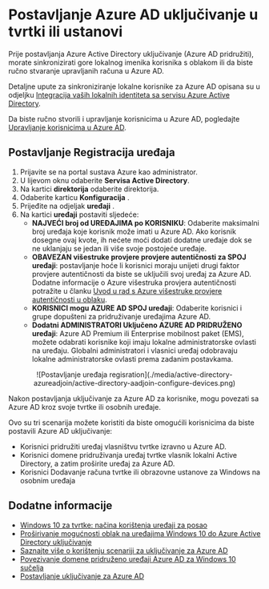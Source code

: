 <properties
    pageTitle="Postavljanje uključivanje za Azure AD za korisnike | Microsoft Azure"
    description="U članku se objašnjava kako administratori postaviti uključivanje za Azure AD za lokalnog imenika i registracija uređaja."
    services="active-directory"
    documentationCenter=""
    authors="femila"
    manager="swadhwa"
    editor=""
    tags="azure-classic-portal"/>

<tags
    ms.service="active-directory"
    ms.workload="identity"
    ms.tgt_pltfrm="na"
    ms.devlang="na"
    ms.topic="get-started-article"
    ms.date="09/27/2016"
    ms.author="femila"/>

# <a name="setting-up-azure-ad-join-in-your-organization"></a>Postavljanje Azure AD uključivanje u tvrtki ili ustanovi

Prije postavljanja Azure Active Directory uključivanje (Azure AD pridružiti), morate sinkronizirati gore lokalnog imenika korisnika s oblakom ili da biste ručno stvaranje upravljanih računa u Azure AD.

Detaljne upute za sinkroniziranje lokalne korisnike za Azure AD opisana su u odjeljku [Integracija vaših lokalnih identiteta sa servisu Azure Active Directory](active-directory-aadconnect.md).


Da biste ručno stvorili i upravljanje korisnicima u Azure AD, pogledajte [Upravljanje korisnicima u Azure AD](https://msdn.microsoft.com/library/azure/hh967609.aspx).

## <a name="set-up-device-registration"></a>Postavljanje Registracija uređaja
1. Prijavite se na portal sustava Azure kao administrator.
2. U lijevom oknu odaberite **Servisa Active Directory**.
3. Na kartici **direktorija** odaberite direktorija.
4. Odaberite karticu **Konfiguracija** .
5. Prijeđite na odjeljak **uređaji** .
6. Na kartici **uređaji** postaviti sljedeće:  
   * **NAJVEĆI broj od UREĐAJIMA po KORISNIKU**: Odaberite maksimalni broj uređaja koje korisnik može imati u Azure AD.  Ako korisnik dosegne ovaj kvote, ih nećete moći dodati dodatne uređaje dok se ne uklanjaju se jedan ili više svoje postojeće uređaje.
   * **OBAVEZAN višestruke provjere provjere autentičnosti za SPOJ uređaji**: postavljanje hoće li korisnici moraju unijeti drugi faktor provjere autentičnosti da biste se uključili svoj uređaj za Azure AD. Dodatne informacije o Azure višestruka provjera autentičnosti potražite u članku [Uvod u rad s Azure višestruke provjere autentičnosti u oblaku](..\multi-factor-authentication\multi-factor-authentication-get-started-cloud.md).
   * **KORISNICI mogu AZURE AD SPOJ uređaji**: Odaberite korisnici i grupe dopušteni za pridruživanje uređajima Azure AD.
   * **Dodatni ADMINISTRATORI Uključeno AZURE AD PRIDRUŽENO uređaji**: Azure AD Premium ili Enterprise mobilnost paket (EMS), možete odabrati korisnike koji imaju lokalne administratorske ovlasti na uređaju. Globalni administratori i vlasnici uređaj odobravaju lokalne administratorske ovlasti prema zadanim postavkama.

<center>![Postavljanje uređaja regisration](./media/active-directory-azureadjoin/active-directory-aadjoin-configure-devices.png)</center>

Nakon postavljanja uključivanje za Azure AD za korisnike, mogu povezati sa Azure AD kroz svoje tvrtke ili osobnih uređaje.

Ovo su tri scenarija možete koristiti da biste omogućili korisnicima da biste postavili Azure AD uključivanje:

- Korisnici pridružiti uređaj vlasništvu tvrtke izravno u Azure AD.
- Korisnici domene pridruživanja uređaj tvrtke vlasnik lokalni Active Directory, a zatim proširite uređaj za Azure AD.
- Korisnici Dodavanje računa tvrtke ili obrazovne ustanove za Windows na osobnim uređaja

## <a name="additional-information"></a>Dodatne informacije
* [Windows 10 za tvrtke: načina korištenja uređaji za posao](active-directory-azureadjoin-windows10-devices-overview.md)
* [Proširivanje mogućnosti oblak na uređajima Windows 10 do Azure Active Directory uključivanje](active-directory-azureadjoin-user-upgrade.md)
* [Saznajte više o korištenju scenariji za uključivanje za Azure AD](active-directory-azureadjoin-deployment-aadjoindirect.md)
* [Povezivanje domene pridruženo uređaji Azure AD za Windows 10 sučelja](active-directory-azureadjoin-devices-group-policy.md)
* [Postavljanje uključivanje za Azure AD](active-directory-azureadjoin-setup.md)
